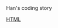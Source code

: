 <html>
<meta charset="utf-8">
<head>Han's coding story</head>

<body>
  <p><a href="4.html" target="_blank">HTML</a></p>
</body>
</html>

